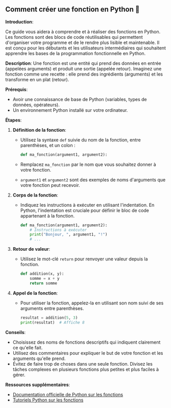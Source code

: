 ## Comment créer une fonction en Python 🐍

**Introduction**:

Ce guide vous aidera à comprendre et à réaliser des fonctions en Python. Les fonctions sont des blocs de code réutilisables qui permettent d'organiser votre programme et de le rendre plus lisible et maintenable. Il est conçu pour les débutants et les utilisateurs intermédiaires qui souhaitent apprendre les bases de la programmation fonctionnelle en Python.

**Description**: Une fonction est une entité qui prend des données en entrée (appelées arguments) et produit une sortie (appelée retour).  Imaginez une fonction comme une recette : elle prend des ingrédients (arguments) et les transforme en un plat (retour).

**Prérequis**:

* Avoir une connaissance de base de Python (variables, types de données, opérateurs).
* Un environnement Python installé sur votre ordinateur.

**Étapes**:

1. **Définition de la fonction**:

   * Utilisez la syntaxe `def` suivie du nom de la fonction, entre parenthèses, et un colon :

     ```python
     def ma_fonction(argument1, argument2):
     ```

   *  Remplacez `ma_fonction` par le nom que vous souhaitez donner à votre fonction.
   *  `argument1` et `argument2` sont des exemples de noms d'arguments que votre fonction peut recevoir.

2. **Corps de la fonction**:

   * Indiquez les instructions à exécuter en utilisant l'indentation. En Python, l'indentation est cruciale pour définir le bloc de code appartenant à la fonction.

     ```python
     def ma_fonction(argument1, argument2):
         # Instructions à exécuter
         print("Bonjour, ", argument1, "!")
         # ...
     ```

3. **Retour de valeur**:

   * Utilisez le mot-clé `return` pour renvoyer une valeur depuis la fonction.

     ```python
     def addition(x, y):
         somme = x + y
         return somme
     ```

4. **Appel de la fonction**:

   * Pour utiliser la fonction, appelez-la en utilisant son nom suivi de ses arguments entre parenthèses.

     ```python
     resultat = addition(5, 3)
     print(resultat)  # Affiche 8
     ```

**Conseils**:

* Choisissez des noms de fonctions descriptifs qui indiquent clairement ce qu'elle fait.
* Utilisez des commentaires pour expliquer le but de votre fonction et les arguments qu'elle prend.
* Évitez de faire trop de choses dans une seule fonction. Divisez les tâches complexes en plusieurs fonctions plus petites et plus faciles à gérer.

**Ressources supplémentaires**:

* [Documentation officielle de Python sur les fonctions](https://docs.python.org/3/tutorial/functions.html)
* [Tutoriels Python sur les fonctions](https://www.w3schools.com/python/python_functions.asp)



